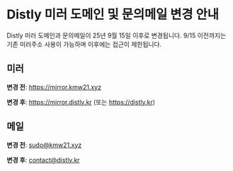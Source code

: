 # Distly 미러 도메인 및 문의메일 변경 안내

Distly 미러 도메인과 문의메일이 25년 9월 15일 이후로 변경됩니다.
9/15 이전까지는 기존 미러주소 사용이 가능하며 이후에는 접근이 제한됩니다.

## 미러
**변경 전**: https://mirror.kmw21.xyz

**변경 후**: https://mirror.distly.kr (또는 https://distly.kr)

## 메일
**변경 전**: sudo@kmw21.xyz

**변경 후**: contact@distly.kr
